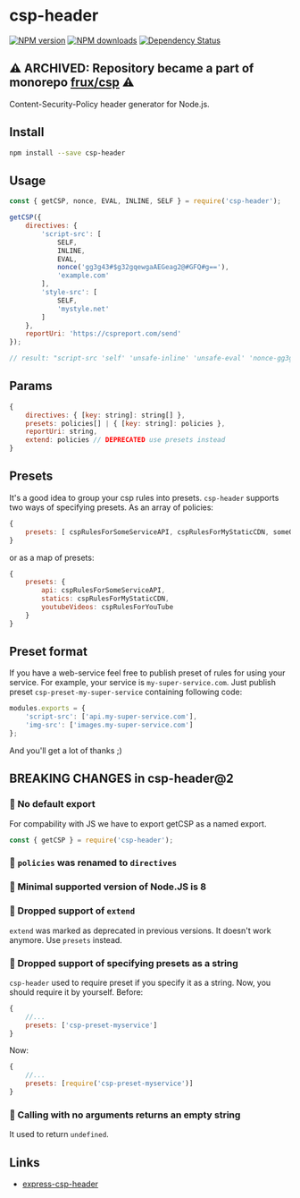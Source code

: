 # csp-header
[![NPM version](https://img.shields.io/npm/v/csp-header.svg?style=flat)](https://www.npmjs.com/package/csp-header)
[![NPM downloads](https://img.shields.io/npm/dm/csp-header.svg?style=flat)](https://www.npmjs.com/package/csp-header)
[![Dependency Status](https://img.shields.io/david/frux/csp-header.svg?style=flat)](https://david-dm.org/frux/csp-header)

## ⚠️ ARCHIVED: Repository became a part of monorepo [frux/csp](https://github.com/frux/csp) ⚠️

Content-Security-Policy header generator for Node.js.

## Install
```bash
npm install --save csp-header
```

## Usage
```js
const { getCSP, nonce, EVAL, INLINE, SELF } = require('csp-header');

getCSP({
    directives: {
        'script-src': [
            SELF,
            INLINE,
            EVAL,
            nonce('gg3g43#$g32gqewgaAEGeag2@#GFQ#g=='),
            'example.com'
        ],
        'style-src': [
            SELF,
            'mystyle.net'
        ]
    },
    reportUri: 'https://cspreport.com/send'
});

// result: "script-src 'self' 'unsafe-inline' 'unsafe-eval' 'nonce-gg3g43#$g32gqewgaAEGeag2@#GFQ#g==' example.com; style-src 'self' mystyle.net; report-uri https://cspreport.com/send;"
```

## Params
```js
{
    directives: { [key: string]: string[] },
    presets: policies[] | { [key: string]: policies },
    reportUri: string,
    extend: policies // DEPRECATED use presets instead
}
```

## Presets
It's a good idea to group your csp rules into presets. `csp-header` supports two ways of specifying presets. As an array of policies:
```js
{
    presets: [ cspRulesForSomeServiceAPI, cspRulesForMyStaticCDN, someOtherCSPRules ]
}
```

or as a map of presets:
```js
{
    presets: {
        api: cspRulesForSomeServiceAPI,
        statics: cspRulesForMyStaticCDN,
        youtubeVideos: cspRulesForYouTube
    }
}
```

## Preset format
If you have a web-service feel free to publish preset of rules for using your service. For example, your service is ``my-super-service.com``. Just publish preset ``csp-preset-my-super-service`` containing following code:
```js
modules.exports = {
    'script-src': ['api.my-super-service.com'],
    'img-src': ['images.my-super-service.com']
};
```

And you'll get a lot of thanks ;)

## BREAKING CHANGES in csp-header@2

### 🔨 No default export
For compability with JS we have to export getCSP as a named export.
```js
const { getCSP } = require('csp-header');
```

### 🔨 `policies` was renamed to `directives`

### 🔨 Minimal supported version of Node.JS is 8

### 🔨 Dropped support of `extend`
`extend` was marked as deprecated in previous versions. It doesn't work anymore. Use `presets` instead.

### 🔨 Dropped support of specifying presets as a string
`csp-header` used to require preset if you specify it as a string. Now, you should require it by yourself.
Before:
```js
{
    //...
    presets: ['csp-preset-myservice']
}
```
Now:
```js
{
    //...
    presets: [require('csp-preset-myservice')]
}
```

### 🔨 Calling with no arguments returns an empty string
It used to return `undefined`.

## Links
- [express-csp-header](https://github.com/frux/express-csp-header)
